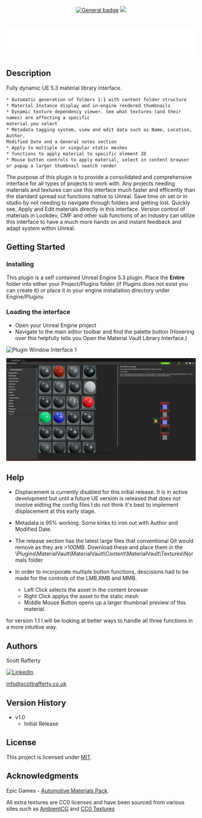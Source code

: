  </a><p align=center>[![General badge](https://img.shields.io/badge/Large&nbsp;Textile&nbsp;Normals-v1.0-<COLOR>.svg)](https://github.com/ScottRaffertyCG/MaterialVault/releases/tag/production/)
<a href="LICENSE.md"><img src="https://img.shields.io/badge/License-MIT-blue.svg"></a>

# ![Logo](Logo_materialVault_v002.png)

## Description

Fully dynamic UE 5.3 material library interface. 

	* Automatic generation of folders 1:1 with content folder structure
	* Material Instance display and in-engine rendered thumbnails
	* Dynamic texture dependency viewer. See what textures (and their names) are affecting a specific 
	material you select
	* Metadata tagging system, view and edit data such as Name, Location, Author, 
 	Modified Date and a General notes section
	* Apply to multiple or singular static meshes
	* functions to apply material to specific element ID
	* Mouse button controls to apply material, select in content browser 
 	or popup a larger thumbnail swatch render

The purpose of this plugin is to provide a consolidated and comprehensive interface for all types of projects to work with. Any projects needing materials and textures can use this interface much faster and efficently than the standard spread out functions native to Unreal. Save time on set or in studio by not needing to navigate through folders and getting lost. Quickly see, Apply and Edit materials directly in this interface. Version control of materials in Lookdev, CMF and other sub functions of an industry can utilize this interface to have a much more hands on and instant feedback and adapt system within Unreal. 


## Getting Started

### Installing

This plugin is a self contained Unreal Engine 5.3 plugin. Place the **Entire** folder into either your Project/Plugins folder (if Plugins does not exist you can create it) or place it in your engine installation directory under Engine/Plugins

### Loading the interface

* Open your Unreal Engine project
* Navigate to the main editor toolbar and find the palette button (Hovering over this helpfully tells you Open the Material Vault Library Interface.)

 ![Plugin Window Interface 1](MV_Load.gif)

 ![Plugin Window Interface 2](PluginThumbnail.png)

## Help

* Displacement is currently disabled for this initial release. It is in active development but until a future UE version is released that does not involve eidting the config files I do not think it's best to implement displacement at this early stage. 

* Metadata is 95% working. Some kinks to iron out with Author and Modified Date.

* The release section has the latest large files that conventional Git would remove as they are >100MB. Download these and place them in the 
\Plugins\MaterialVault\MaterialVault\Content\MaterialVault\Textures\Normals folder

* In order to incorporate multiple button functions, descisions had to be made for the controls of the LMB,RMB and MMB.
	* Left Click selects the asset in the content browser
	* Right Click applys the asset to the static mesh
	* Middle Mouse Button opens up a larger thumbnail preview of this material. 

for version 1.1 I will be looking at better ways to handle all three functions in a more intuitive way.

## Authors


Scott Rafferty

[![LinkedIn](https://img.shields.io/badge/linkedin-%230077B5.svg?style=for-the-badge&logo=linkedin&logoColor=white)](https://www.linkedin.com/in/scott-rafferty/)


info@scottrafferty.co.uk

## Version History

* v1.0
    * Initial Release

## License

This project is licensed under [MIT](LICENSE.md).

## Acknowledgments

Epic Games - [Automotive Materials Pack](https://www.unrealengine.com/id/login/api/login?client_id=43e2dea89b054198a703f6199bee6d5b&redirect_uri=https%3A%2F%2Fwww.unrealengine.com%2Fmarketplace%2Fen-US%2Fproduct%2Fautomotive-material-pack%3FsessionInvalidated%3Dtrue&prompt=pass_through). 

All extra textures are CC0 licenses and have been sourced from various sites such as [AmbientCG](https://ambientcg.com/) and [CC0 Textures](https://cc0-textures.com/)
